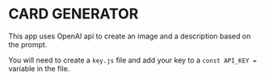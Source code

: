 # CARD GENERATOR

This app uses OpenAI api to create an image and a description based on the prompt.

You will need to create a `key.js` file and add your key to a `const API_KEY =` variable in the file.
